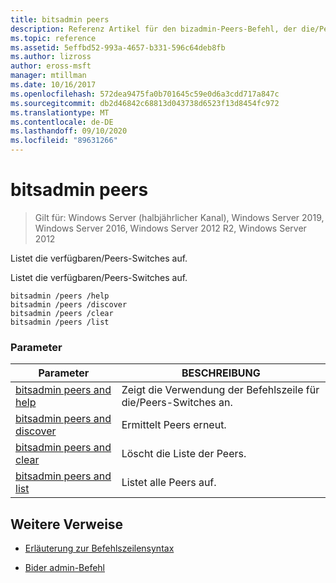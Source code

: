 ```yaml
---
title: bitsadmin peers
description: Referenz Artikel für den bizadmin-Peers-Befehl, der die/Peers-Switches auflistet.
ms.topic: reference
ms.assetid: 5effbd52-993a-4657-b331-596c64deb8fb
ms.author: lizross
author: eross-msft
manager: mtillman
ms.date: 10/16/2017
ms.openlocfilehash: 572dea9475fa0b701645c59e0d6a3cdd717a847c
ms.sourcegitcommit: db2d46842c68813d043738d6523f13d8454fc972
ms.translationtype: MT
ms.contentlocale: de-DE
ms.lasthandoff: 09/10/2020
ms.locfileid: "89631266"
---
```

# <a name="bitsadmin-peers"></a>bitsadmin peers

> Gilt für: Windows Server (halbjährlicher Kanal), Windows Server 2019, Windows Server 2016, Windows Server 2012 R2, Windows Server 2012

Listet die verfügbaren/Peers-Switches auf.

Listet die verfügbaren/Peers-Switches auf.

```
bitsadmin /peers /help
bitsadmin /peers /discover
bitsadmin /peers /clear
bitsadmin /peers /list
```

### <a name="parameters"></a>Parameter
| Parameter | BESCHREIBUNG |
| -------------- | -------------- |
| [bitsadmin peers and help](bitsadmin-peers-and-help.md) | Zeigt die Verwendung der Befehlszeile für die/Peers-Switches an. |
| [bitsadmin peers and discover](bitsadmin-peers-and-discover.md) | Ermittelt Peers erneut. |
| [bitsadmin peers and clear](bitsadmin-peers-and-clear.md) | Löscht die Liste der Peers. |
| [bitsadmin peers and list](bitsadmin-peers-and-list.md) | Listet alle Peers auf. |

## <a name="additional-references"></a>Weitere Verweise

- [Erläuterung zur Befehlszeilensyntax](command-line-syntax-key.md)

- [Bider admin-Befehl](bitsadmin.md)
